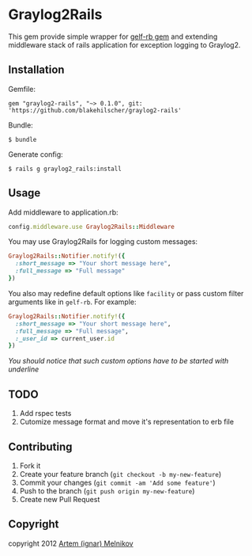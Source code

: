 # Graylog2Rails

This gem provide simple wrapper for [gelf-rb gem](https://github.com/Graylog2/gelf-rb) and extending middleware
stack of rails application for exception logging to Graylog2.

## Installation

Gemfile:

    gem "graylog2-rails", "~> 0.1.0", git: 'https://github.com/blakehilscher/graylog2-rails'

Bundle:

    $ bundle

Generate config:

    $ rails g graylog2_rails:install


## Usage

Add middleware to application.rb:

```ruby
config.middleware.use Graylog2Rails::Middleware
```


You may use Graylog2Rails for logging custom messages:

```ruby
Graylog2Rails::Notifier.notify!({
  :short_message => "Your short message here",
  :full_message => "Full message"
})
```

You also may redefine default options like `facility` or pass custom filter arguments like in `gelf-rb`. For example:

```ruby
Graylog2Rails::Notifier.notify!({
  :short_message => "Your short message here",
  :full_message => "Full message",
  :_user_id => current_user.id
})
```

*You should notice that such custom options have to be started with underline*

## TODO

1. Add rspec tests
2. Cutomize message format and move it's representation to erb file

## Contributing

1. Fork it
2. Create your feature branch (`git checkout -b my-new-feature`)
3. Commit your changes (`git commit -am 'Add some feature'`)
4. Push to the branch (`git push origin my-new-feature`)
5. Create new Pull Request

## Copyright

copyright 2012 [Artem (ignar) Melnikov](http://ignar.name)

